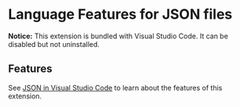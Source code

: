 # Language Features for JSON files

**Notice:** This extension is bundled with Visual Studio Code. It can be disabled but not uninstalled.

## Features

See [JSON in Visual Studio Code](https://code.visualstudio.com/docs/languages/json) to learn about the features of this extension.
